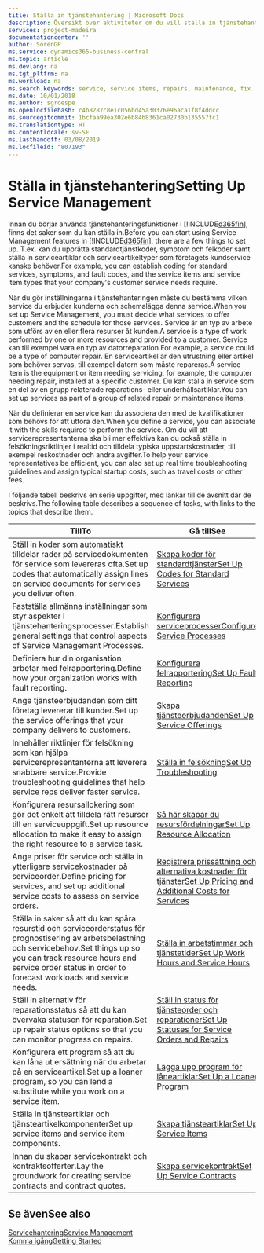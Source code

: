 ```yaml
---
title: Ställa in tjänstehantering | Microsoft Docs
description: Översikt över aktiviteter om du vill ställa in tjänstehantering som passar hur ditt företag hanterar tjänster.
services: project-madeira
documentationcenter: ''
author: SorenGP
ms.service: dynamics365-business-central
ms.topic: article
ms.devlang: na
ms.tgt_pltfrm: na
ms.workload: na
ms.search.keywords: service, service items, repairs, maintenance, fix
ms.date: 10/01/2018
ms.author: sgroespe
ms.openlocfilehash: c4b8287c8e1c056bd45a30376e96aca1f8f4ddcc
ms.sourcegitcommit: 1bcfaa99ea302e6b84b8361ca02730b135557fc1
ms.translationtype: HT
ms.contentlocale: sv-SE
ms.lasthandoff: 03/08/2019
ms.locfileid: "807193"
---
```

# <a name="setting-up-service-management"></a><span data-ttu-id="2a5c2-103">Ställa in tjänstehantering</span><span class="sxs-lookup"><span data-stu-id="2a5c2-103">Setting Up Service Management</span></span>
<span data-ttu-id="2a5c2-104">Innan du börjar använda tjänstehanteringsfunktioner i [!INCLUDE[d365fin](includes/d365fin_md.md)], finns det saker som du kan ställa in.</span><span class="sxs-lookup"><span data-stu-id="2a5c2-104">Before you can start using Service Management features in [!INCLUDE[d365fin](includes/d365fin_md.md)], there are a few things to set up.</span></span> <span data-ttu-id="2a5c2-105">T.ex. kan du upprätta standardtjänstkoder, symptom och felkoder samt ställa in serviceartiklar och serviceartikeltyper som företagets kundservice kanske behöver.</span><span class="sxs-lookup"><span data-stu-id="2a5c2-105">For example, you can establish coding for standard services, symptoms, and fault codes, and the service items and service item types that your company's customer service needs require.</span></span>  

<span data-ttu-id="2a5c2-106">När du gör inställningarna i tjänstehanteringen måste du bestämma vilken service du erbjuder kunderna och schemalägga denna service.</span><span class="sxs-lookup"><span data-stu-id="2a5c2-106">When you set up Service Management, you must decide what services to offer customers and the schedule for those services.</span></span> <span data-ttu-id="2a5c2-107">Service är en typ av arbete som utförs av en eller flera resurser åt kunden.</span><span class="sxs-lookup"><span data-stu-id="2a5c2-107">A service is a type of work performed by one or more resources and provided to a customer.</span></span> <span data-ttu-id="2a5c2-108">Service kan till exempel vara en typ av datorreparation.</span><span class="sxs-lookup"><span data-stu-id="2a5c2-108">For example, a service could be a type of computer repair.</span></span> <span data-ttu-id="2a5c2-109">En serviceartikel är den utrustning eller artikel som behöver servas, till exempel datorn som måste repareras.</span><span class="sxs-lookup"><span data-stu-id="2a5c2-109">A service item is the equipment or item needing servicing, for example, the computer needing repair, installed at a specific customer.</span></span> <span data-ttu-id="2a5c2-110">Du kan ställa in service som en del av en grupp relaterade reparations- eller underhållsartiklar.</span><span class="sxs-lookup"><span data-stu-id="2a5c2-110">You can set up services as part of a group of related repair or maintenance items.</span></span>  
  
<span data-ttu-id="2a5c2-111">När du definierar en service kan du associera den med de kvalifikationer som behövs för att utföra den.</span><span class="sxs-lookup"><span data-stu-id="2a5c2-111">When you define a service, you can associate it with the skills required to perform the service.</span></span> <span data-ttu-id="2a5c2-112">Om du vill att servicerepresentanterna ska bli mer effektiva kan du också ställa in felsökningsriktlinjer i realtid och tilldela typiska uppstartskostnader, till exempel reskostnader och andra avgifter.</span><span class="sxs-lookup"><span data-stu-id="2a5c2-112">To help your service representatives be efficient, you can also set up real time troubleshooting guidelines and assign typical startup costs, such as travel costs or other fees.</span></span>  

<span data-ttu-id="2a5c2-113">I följande tabell beskrivs en serie uppgifter, med länkar till de avsnitt där de beskrivs.</span><span class="sxs-lookup"><span data-stu-id="2a5c2-113">The following table describes a sequence of tasks, with links to the topics that describe them.</span></span>  
  
| <span data-ttu-id="2a5c2-114">Till</span><span class="sxs-lookup"><span data-stu-id="2a5c2-114">To</span></span> | <span data-ttu-id="2a5c2-115">Gå till</span><span class="sxs-lookup"><span data-stu-id="2a5c2-115">See</span></span> |
| --- | --- |
| <span data-ttu-id="2a5c2-116">Ställ in koder som automatiskt tilldelar rader på servicedokumenten för service som levereras ofta.</span><span class="sxs-lookup"><span data-stu-id="2a5c2-116">Set up codes that automatically assign lines on service documents for services you deliver often.</span></span> |[<span data-ttu-id="2a5c2-117">Skapa koder för standardtjänster</span><span class="sxs-lookup"><span data-stu-id="2a5c2-117">Set Up Codes for Standard Services</span></span>](service-how-setup-service-coding.md)|
| <span data-ttu-id="2a5c2-118">Fastställa allmänna inställningar som styr aspekter i tjänstehanteringsprocesser.</span><span class="sxs-lookup"><span data-stu-id="2a5c2-118">Establish general settings that control aspects of Service Management Processes.</span></span>|[<span data-ttu-id="2a5c2-119">Konfigurera serviceprocesser</span><span class="sxs-lookup"><span data-stu-id="2a5c2-119">Configure Service Processes</span></span>](service-setup-service-processes.md)|
| <span data-ttu-id="2a5c2-120">Definiera hur din organisation arbetar med felrapportering.</span><span class="sxs-lookup"><span data-stu-id="2a5c2-120">Define how your organization works with fault reporting.</span></span> |[<span data-ttu-id="2a5c2-121">Konfigurera felrapportering</span><span class="sxs-lookup"><span data-stu-id="2a5c2-121">Set Up Fault Reporting</span></span>](service-how-setup-fault-reporting.md) |
| <span data-ttu-id="2a5c2-122">Ange tjänsteerbjudanden som ditt företag levererar till kunder.</span><span class="sxs-lookup"><span data-stu-id="2a5c2-122">Set up the service offerings that your company delivers to customers.</span></span>|[<span data-ttu-id="2a5c2-123">Skapa tjänsteerbjudanden</span><span class="sxs-lookup"><span data-stu-id="2a5c2-123">Set Up Service Offerings</span></span>](service-how-setup-service-offerings.md)|
| <span data-ttu-id="2a5c2-124">Innehåller riktlinjer för felsökning som kan hjälpa servicerepresentanterna att leverera snabbare service.</span><span class="sxs-lookup"><span data-stu-id="2a5c2-124">Provide troubleshooting guidelines that help service reps deliver faster service.</span></span> |[<span data-ttu-id="2a5c2-125">Ställa in felsökning</span><span class="sxs-lookup"><span data-stu-id="2a5c2-125">Set Up Troubleshooting</span></span>](service-how-setup-troubleshooting.md) |
| <span data-ttu-id="2a5c2-126">Konfigurera resursallokering som gör det enkelt att tilldela rätt resurser till en serviceuppgift.</span><span class="sxs-lookup"><span data-stu-id="2a5c2-126">Set up resource allocation to make it easy to assign the right resource to a service task.</span></span> |[<span data-ttu-id="2a5c2-127">Så här skapar du resursfördelningar</span><span class="sxs-lookup"><span data-stu-id="2a5c2-127">Set Up Resource Allocation</span></span>](service-how-setup-resource-allocation.md) |
| <span data-ttu-id="2a5c2-128">Ange priser för service och ställa in ytterligare servicekostnader på serviceorder.</span><span class="sxs-lookup"><span data-stu-id="2a5c2-128">Define pricing for services, and set up additional service costs to assess on service orders.</span></span> |[<span data-ttu-id="2a5c2-129">Registrera prissättning och alternativa kostnader för tjänster</span><span class="sxs-lookup"><span data-stu-id="2a5c2-129">Set Up Pricing and Additional Costs for Services</span></span>](service-how-setup-service-costs-pricing.md)|
| <span data-ttu-id="2a5c2-130">Ställa in saker så att du kan spåra resurstid och serviceorderstatus för prognostisering av arbetsbelastning och servicebehov.</span><span class="sxs-lookup"><span data-stu-id="2a5c2-130">Set things up so you can track resource hours and service order status in order to forecast workloads and service needs.</span></span>|[<span data-ttu-id="2a5c2-131">Ställa in arbetstimmar och tjänstetider</span><span class="sxs-lookup"><span data-stu-id="2a5c2-131">Set Up Work Hours and Service Hours</span></span>](service-how-setup-work-service-hours.md)|
| <span data-ttu-id="2a5c2-132">Ställ in alternativ för reparationsstatus så att du kan övervaka statusen för reparation.</span><span class="sxs-lookup"><span data-stu-id="2a5c2-132">Set up repair status options so that you can monitor progress on repairs.</span></span> | [<span data-ttu-id="2a5c2-133">Ställ in status för tjänsteorder och reparationer</span><span class="sxs-lookup"><span data-stu-id="2a5c2-133">Set Up Statuses for Service Orders and Repairs</span></span>](service-order-repair-status.md)|
| <span data-ttu-id="2a5c2-134">Konfigurera ett program så att du kan låna ut ersättning när du arbetar på en serviceartikel.</span><span class="sxs-lookup"><span data-stu-id="2a5c2-134">Set up a loaner program, so you can lend a substitute while you work on a service item.</span></span> |[<span data-ttu-id="2a5c2-135">Lägga upp program för låneartiklar</span><span class="sxs-lookup"><span data-stu-id="2a5c2-135">Set Up a Loaner Program</span></span>](service-how-setup-loaner-program.md) |
| <span data-ttu-id="2a5c2-136">Ställa in tjänsteartiklar och tjänsteartikelkomponenter</span><span class="sxs-lookup"><span data-stu-id="2a5c2-136">Set up service items and service item components.</span></span> |[<span data-ttu-id="2a5c2-137">Skapa tjänsteartiklar</span><span class="sxs-lookup"><span data-stu-id="2a5c2-137">Set Up Service Items</span></span>](service-how-setup-service-items.md) |
| <span data-ttu-id="2a5c2-138">Innan du skapar servicekontrakt och kontraktsofferter.</span><span class="sxs-lookup"><span data-stu-id="2a5c2-138">Lay the groundwork for creating service contracts and contract quotes.</span></span> |[<span data-ttu-id="2a5c2-139">Skapa servicekontrakt</span><span class="sxs-lookup"><span data-stu-id="2a5c2-139">Set Up Service Contracts</span></span>](service-how-setup-service-contracts.md) |

## <a name="see-also"></a><span data-ttu-id="2a5c2-140">Se även</span><span class="sxs-lookup"><span data-stu-id="2a5c2-140">See also</span></span>
[<span data-ttu-id="2a5c2-141">Servicehantering</span><span class="sxs-lookup"><span data-stu-id="2a5c2-141">Service Management</span></span>](service-service.md)  
[<span data-ttu-id="2a5c2-142">Komma igång</span><span class="sxs-lookup"><span data-stu-id="2a5c2-142">Getting Started</span></span>](product-get-started.md)  
